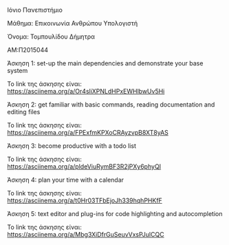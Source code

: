 Ιόνιο Πανεπιστήμιο

Μάθημα: Επικοινωνία Ανθρώπου Υπολογιστή

Όνομα: Τομπουλίδου Δήμητρα 

ΑΜ:Π2015044

Άσκηση 1: 
set-up the main dependencies and demonstrate your base system

To link της άσκησης είναι: https://asciinema.org/a/Or4sliXPNLdHPxEWHlbwUv5Hi

Άσκηση 2: 
get familiar with basic commands, reading documentation and editing files

Το link της άσκησης είναι: https://asciinema.org/a/FPExfmKPXoCRAyzvpB8XT8yAS

Άσκηση 3:
become productive with a todo list

Το link της άσκησης είναι: https://asciinema.org/a/pldeViuRymBF3R2jPXy6phyQI

Άσκηση 4:
plan your time with a calendar

Το link της άσκησης είναι: https://asciinema.org/a/t0Hr03TFbEjoJh339hqhPHKfF

Άσκηση 5:
text editor and plug-ins for code highlighting and autocompletion

Το link της άσκησης είναι: https://asciinema.org/a/Mbg3XiDfrGuSeuvVxsPJulCQC


